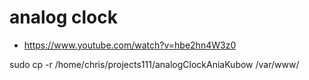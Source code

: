 

# analog clock


 - https://www.youtube.com/watch?v=hbe2hn4W3z0

sudo cp -r /home/chris/projects111/analogClockAniaKubow /var/www/



